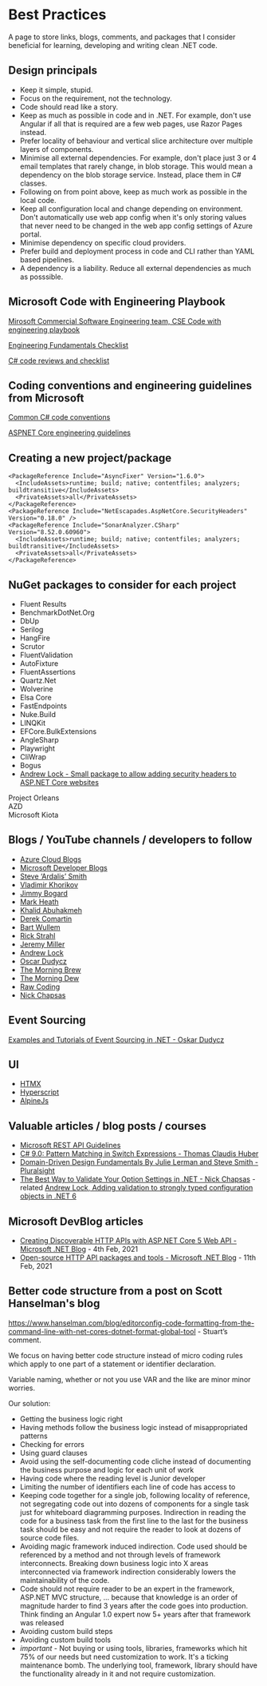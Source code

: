 
# Best Practices

A page to store links, blogs, comments, and packages that I consider beneficial for learning, developing and writing clean .NET code.

## Design principals

- Keep it simple, stupid.
- Focus on the requirement, not the technology.
- Code should read like a story.
- Keep as much as possible in code and in .NET. For example, don't use Angular if all that is required are a few web pages, use Razor Pages instead.
- Prefer locality of behaviour and vertical slice architecture over multiple layers of components.
- Minimise all external dependencies. For example, don't place just 3 or 4 email templates that rarely change, in blob storage. This would mean a dependency on the blob storage service. Instead, place them in C# classes.
- Following on from point above, keep as much work as possible in the local code.
- Keep all configuration local and change depending on environment. Don't automatically use web app config when it's only storing values that never need to be changed in the web app config settings of Azure portal.
- Minimise dependency on specific cloud providers.
- Prefer build and deployment process in code and CLI rather than YAML based pipelines.
- A dependency is a liability. Reduce all external dependencies as much as posssible.

## Microsoft Code with Engineering Playbook

[Mirosoft Commercial Software Engineering team, CSE Code with engineering playbook](https://microsoft.github.io/code-with-engineering-playbook)

[Engineering Fundamentals Checklist](https://microsoft.github.io/code-with-engineering-playbook/ENG-FUNDAMENTALS-CHECKLIST/)

[C# code reviews and checklist](https://microsoft.github.io/code-with-engineering-playbook/code-reviews/recipes/csharp/)

## Coding conventions and engineering guidelines from Microsoft
[Common C# code conventions](https://learn.microsoft.com/en-us/dotnet/csharp/fundamentals/coding-style/coding-conventions)

[ASPNET Core engineering guidelines](https://github.com/dotnet/aspnetcore/wiki/Engineering-guidelines)

## Creating a new project/package

```
<PackageReference Include="AsyncFixer" Version="1.6.0">
  <IncludeAssets>runtime; build; native; contentfiles; analyzers; buildtransitive</IncludeAssets>
  <PrivateAssets>all</PrivateAssets>
</PackageReference>  
<PackageReference Include="NetEscapades.AspNetCore.SecurityHeaders" Version="0.18.0" />  
<PackageReference Include="SonarAnalyzer.CSharp" Version="8.52.0.60960">
  <IncludeAssets>runtime; build; native; contentfiles; analyzers; buildtransitive</IncludeAssets>
  <PrivateAssets>all</PrivateAssets>
</PackageReference>
  ```

## NuGet packages to consider for each project

- Fluent Results  
- BenchmarkDotNet.Org  
- DbUp  
- Serilog  
- HangFire  
- Scrutor  
- FluentValidation  
- AutoFixture  
- FluentAssertions  
- Quartz.Net  
- Wolverine  
- Elsa Core  
- FastEndpoints  
- Nuke.Build  
- LINQKit  
- EFCore.BulkExtensions  
- AngleSharp  
- Playwright
- CliWrap
- Bogus
- [Andrew Lock - Small package to allow adding security headers to ASP.NET Core websites](https://github.com/andrewlock/NetEscapades.AspNetCore.SecurityHeaders)  

Project Orleans  
AZD  
Microsoft Kiota  

## Blogs / YouTube channels / developers to follow
- [Azure Cloud Blogs](https://cloudblogs.microsoft.com)  
- [Microsoft Developer Blogs](https://devblogs.microsoft.com)  
- [Steve ‘Ardalis’ Smith](https://ardalis.com)  
- [Vladimir Khorikov](https://enterprisecraftsmanship.com)  
- [Jimmy Bogard](https://jimmybogard.com)  
- [Mark Heath](https://markheath.net)  
- [Khalid Abuhakmeh](https://khalidabuhakmeh.com)  
- [Derek Comartin](https://codeopinion.com)  
- [Bart Wullem](https://bartwullems.blogspot.com)  
- [Rick Strahl](https://weblog.west-wind.com)  
- [Jeremy Miller](https://jeremydmiller.com)  
- [Andrew Lock](https://andrewlock.net)  
- [Oscar Dudycz](https://event-driven.io/en)  
- [The Morning Brew](https://cwa.me.uk)  
- [The Morning Dew](https://alvinashcraft.com)  
- [Raw Coding](https://www.youtube.com/@RawCoding)  
- [Nick Chapsas](https://www.youtube.com/@nickchapsas)  

## Event Sourcing

[Examples and Tutorials of Event Sourcing in .NET - Oskar Dudycz](https://github.com/oskardudycz/EventSourcing.NetCore)

## UI

- [HTMX](https://htmx.org)
- [Hyperscript](https://hyperscript.org)
- [AlpineJs](https://alpinejs.dev)  

## Valuable articles / blog posts / courses

- [Microsoft REST API Guidelines](https://github.com/microsoft/api-guidelines/blob/vNext/Guidelines.md)
- [C# 9.0: Pattern Matching in Switch Expressions - Thomas Claudis Huber](https://www.thomasclaudiushuber.com/2021/02/25/c-9-0-pattern-matching-in-switch-expressions/)
- [Domain-Driven Design Fundamentals By Julie Lerman and Steve Smith - Pluralsight](https://app.pluralsight.com/course-player?clipId=2a61567d-77cd-4b9c-9c8b-8a942cf4abb8)
- [The Best Way to Validate Your Option Settings in .NET - Nick Chapsas](https://www.youtube.com/watch?v=jblRYDMTtvg) - related [Andrew Lock, Adding validation to strongly typed configuration objects in .NET 6](https://andrewlock.net/adding-validation-to-strongly-typed-configuration-objects-in-dotnet-6/)

## Microsoft DevBlog articles

- [Creating Discoverable HTTP APIs with ASP.NET Core 5 Web API - Microsoft .NET Blog](https://devblogs.microsoft.com/dotnet/creating-discoverable-http-apis-with-asp-net-core-5-web-api/) - 4th Feb, 2021  
- [Open-source HTTP API packages and tools - Microsoft .NET Blog](https://devblogs.microsoft.com/dotnet/open-source-http-api-packages-and-tools/) - 11th Feb, 2021

## Better code structure from a post on Scott Hanselman's blog

https://www.hanselman.com/blog/editorconfig-code-formatting-from-the-command-line-with-net-cores-dotnet-format-global-tool - Stuart’s comment.

We focus on having better code structure instead of micro coding rules which apply to one part of a statement or identifier declaration.

Variable naming, whether or not you use VAR and the like are minor minor worries.

Our solution:
- Getting the business logic right
- Having methods follow the business logic instead of misappropriated patterns
- Checking for errors
- Using guard clauses
- Avoid using the self-documenting code cliche instead of documenting the business purpose and logic for each unit of work
- Having code where the reading level is Junior developer
- Limiting the number of identifiers each line of code has access to
- Keeping code together for a single job, following locality of reference, not segregating code out into dozens of components for a single task just for whiteboard diagramming purposes. Indirection in reading the code for a business task from the first line to the last for the business task should be easy and not require the reader to look at dozens of source code files.
- Avoiding magic framework induced indirection. Code used should be referenced by a method and not through levels of framework interconnects. Breaking down business logic into X areas interconnected via framework indirection considerably lowers the maintainability of the code.
- Code should not require reader to be an expert in the framework, ASP.NET MVC structure, ... because that knowledge is an order of magnitude harder to find 3 years after the code goes into production. Think finding an Angular 1.0 expert now 5+ years after that framework was released
- Avoiding custom build steps
- Avoiding custom build tools
- *important* - Not buying or using tools, libraries, frameworks which hit 75% of our needs but need customization to work. It's a ticking maintenance bomb. The underlying tool, framework, library should have the functionality already in it and not require customization.





 
    
